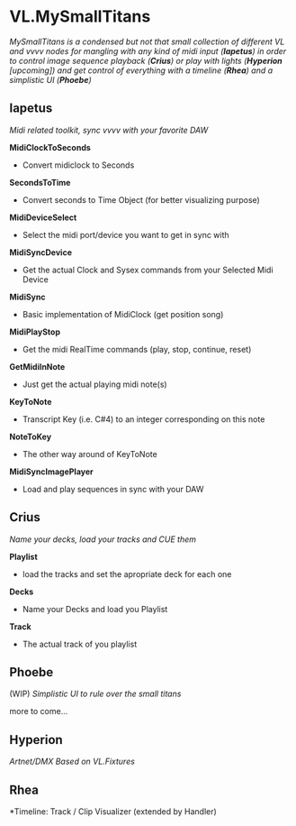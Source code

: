 # VL.MySmallTitans

*MySmallTitans is a condensed but not that small collection of different VL and vvvv nodes for mangling with any kind of midi input (**Iapetus**) in order to control image sequence playback (**Crius**) or play with lights (**Hyperion** [upcoming]) and get control of everything with a timeline (**Rhea**) and a simplistic UI (**Phoebe**)* 

## Iapetus

*Midi related toolkit, sync vvvv with your favorite DAW*

**MidiClockToSeconds**
- Convert midiclock to Seconds 

**SecondsToTime**
- Convert seconds to Time Object (for better visualizing purpose)

**MidiDeviceSelect**
- Select the midi port/device you want to get in sync with

**MidiSyncDevice**
- Get the actual Clock and Sysex commands from your Selected Midi Device

**MidiSync**
- Basic implementation of MidiClock (get position song)

**MidiPlayStop**
- Get the midi RealTime commands (play, stop, continue, reset)

**GetMidiInNote**
- Just get the actual playing midi note(s)

**KeyToNote**
- Transcript Key (i.e. C#4) to an integer corresponding on this note

**NoteToKey**
- The other way around of KeyToNote

**MidiSyncImagePlayer**
- Load and play sequences in sync with your DAW


## Crius

*Name your decks, load your tracks and CUE them*

**Playlist**
- load the tracks and set the apropriate deck for each one

**Decks**
- Name your Decks and load you Playlist

**Track**
- The actual track of you playlist 


## Phoebe

(WIP)
*Simplistic UI to rule over the small titans*


more to come...

## Hyperion
*Artnet/DMX Based on VL.Fixtures*

## Rhea
*Timeline: Track / Clip Visualizer (extended by Handler)







